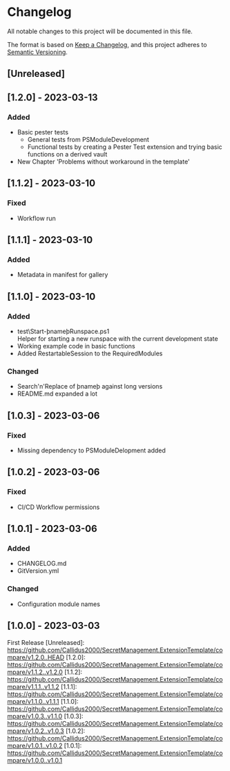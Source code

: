 # Changelog
All notable changes to this project will be documented in this file.

The format is based on [Keep a Changelog](https://keepachangelog.com/en/1.0.0/),
and this project adheres to [Semantic Versioning](https://semver.org/spec/v2.0.0.html).

## [Unreleased]

## [1.2.0] - 2023-03-13
### Added
- Basic pester tests
  - General tests from PSModuleDevelopment
  - Functional tests by creating a Pester Test extension and trying basic functions on a derived vault
- New Chapter 'Problems without workaround in the template'
## [1.1.2] - 2023-03-10
### Fixed
- Workflow run
## [1.1.1] - 2023-03-10
### Added
- Metadata in manifest for gallery
## [1.1.0] - 2023-03-10
### Added
- test\Start-þnameþRunspace.ps1  
 Helper for starting a new runspace with the current development state
- Working example code in basic functions
- Added RestartableSession to the RequiredModules
### Changed
- Search'n'Replace of þnameþ against long versions
- README.md expanded a lot
## [1.0.3] - 2023-03-06
### Fixed
 - Missing dependency to PSModuleDelopment added
## [1.0.2] - 2023-03-06
### Fixed
 - CI/CD Workflow permissions
## [1.0.1] - 2023-03-06
### Added
 - CHANGELOG.md
 - GitVersion.yml
### Changed
 - Configuration module names
## [1.0.0] - 2023-03-03
First Release
[Unreleased]: https://github.com/Callidus2000/SecretManagement.ExtensionTemplate/compare/v1.2.0..HEAD
[1.2.0]: https://github.com/Callidus2000/SecretManagement.ExtensionTemplate/compare/v1.1.2..v1.2.0
[1.1.2]: https://github.com/Callidus2000/SecretManagement.ExtensionTemplate/compare/v1.1.1..v1.1.2
[1.1.1]: https://github.com/Callidus2000/SecretManagement.ExtensionTemplate/compare/v1.1.0..v1.1.1
[1.1.0]: https://github.com/Callidus2000/SecretManagement.ExtensionTemplate/compare/v1.0.3..v1.1.0
[1.0.3]: https://github.com/Callidus2000/SecretManagement.ExtensionTemplate/compare/v1.0.2..v1.0.3
[1.0.2]: https://github.com/Callidus2000/SecretManagement.ExtensionTemplate/compare/v1.0.1..v1.0.2
[1.0.1]: https://github.com/Callidus2000/SecretManagement.ExtensionTemplate/compare/v1.0.0..v1.0.1